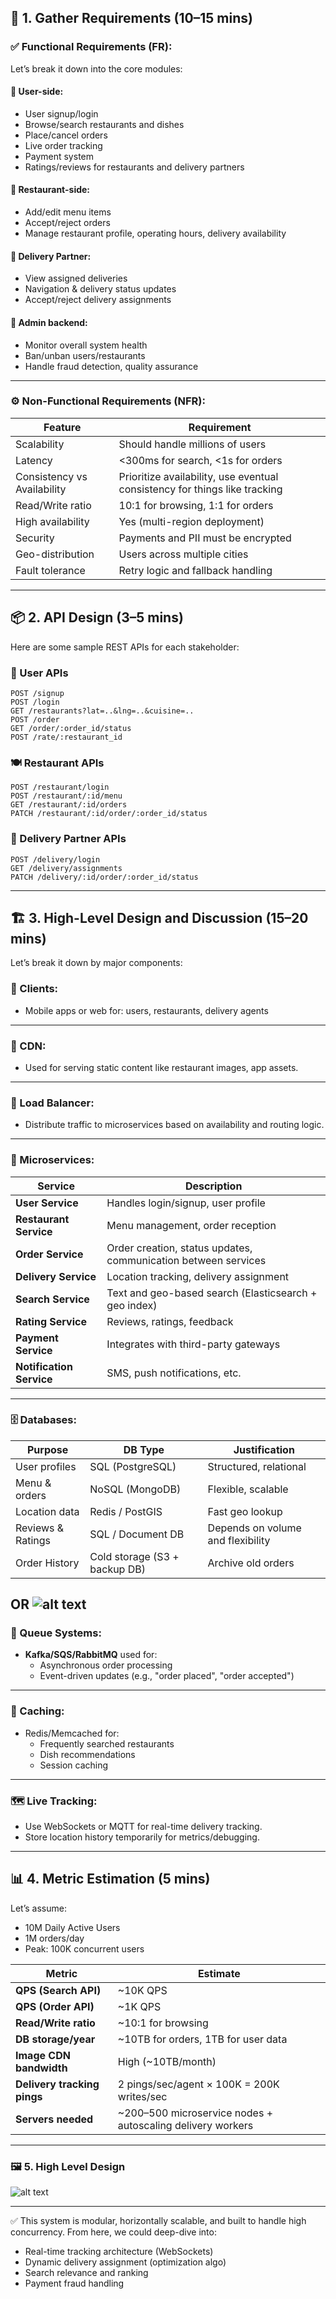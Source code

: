 ## 🧩 1. Gather Requirements (10–15 mins)

### ✅ Functional Requirements (FR):
Let’s break it down into the core modules:

#### 📱 User-side:
- User signup/login
- Browse/search restaurants and dishes
- Place/cancel orders
- Live order tracking
- Payment system
- Ratings/reviews for restaurants and delivery partners

#### 🍔 Restaurant-side:
- Add/edit menu items
- Accept/reject orders
- Manage restaurant profile, operating hours, delivery availability

#### 🛵 Delivery Partner:
- View assigned deliveries
- Navigation & delivery status updates
- Accept/reject delivery assignments

#### 🧠 Admin backend:
- Monitor overall system health
- Ban/unban users/restaurants
- Handle fraud detection, quality assurance

---

### ⚙️ Non-Functional Requirements (NFR):

| Feature                        | Requirement                          |
|-------------------------------|--------------------------------------|
| Scalability                   | Should handle millions of users     |
| Latency                       | <300ms for search, <1s for orders   |
| Consistency vs Availability   | Prioritize availability, use eventual consistency for things like tracking |
| Read/Write ratio              | 10:1 for browsing, 1:1 for orders   |
| High availability             | Yes (multi-region deployment)       |
| Security                      | Payments and PII must be encrypted  |
| Geo-distribution              | Users across multiple cities        |
| Fault tolerance               | Retry logic and fallback handling   |

---

## 📦 2. API Design (3–5 mins)

Here are some sample REST APIs for each stakeholder:

### 👤 User APIs
```http
POST /signup
POST /login
GET /restaurants?lat=..&lng=..&cuisine=..
POST /order
GET /order/:order_id/status
POST /rate/:restaurant_id
```

### 🍽️ Restaurant APIs
```http
POST /restaurant/login
POST /restaurant/:id/menu
GET /restaurant/:id/orders
PATCH /restaurant/:id/order/:order_id/status
```

### 🛵 Delivery Partner APIs
```http
POST /delivery/login
GET /delivery/assignments
PATCH /delivery/:id/order/:order_id/status
```

---

## 🏗️ 3. High-Level Design and Discussion (15–20 mins)

Let’s break it down by major components:

### 🎨 Clients:
- Mobile apps or web for: users, restaurants, delivery agents

---

### 🧊 CDN:
- Used for serving static content like restaurant images, app assets.

---

### 🧮 Load Balancer:
- Distribute traffic to microservices based on availability and routing logic.

---

### 🧰 Microservices:
| Service             | Description |
|---------------------|-------------|
| **User Service**    | Handles login/signup, user profile |
| **Restaurant Service** | Menu management, order reception |
| **Order Service**   | Order creation, status updates, communication between services |
| **Delivery Service** | Location tracking, delivery assignment |
| **Search Service**  | Text and geo-based search (Elasticsearch + geo index) |
| **Rating Service**  | Reviews, ratings, feedback |
| **Payment Service** | Integrates with third-party gateways |
| **Notification Service** | SMS, push notifications, etc. |

---

### 🗄️ Databases:
| Purpose           | DB Type | Justification |
|-------------------|---------|----------------|
| User profiles     | SQL (PostgreSQL) | Structured, relational |
| Menu & orders     | NoSQL (MongoDB) | Flexible, scalable |
| Location data     | Redis / PostGIS | Fast geo lookup |
| Reviews & Ratings | SQL / Document DB | Depends on volume and flexibility |
| Order History     | Cold storage (S3 + backup DB) | Archive old orders |


OR 
![alt text](image.png)
---

### 🚦 Queue Systems:
- **Kafka/SQS/RabbitMQ** used for:
  - Asynchronous order processing
  - Event-driven updates (e.g., "order placed", "order accepted")

---

### 🧠 Caching:
- Redis/Memcached for:
  - Frequently searched restaurants
  - Dish recommendations
  - Session caching

---

### 🗺️ Live Tracking:
- Use WebSockets or MQTT for real-time delivery tracking.
- Store location history temporarily for metrics/debugging.

---

## 📊 4. Metric Estimation (5 mins)

Let’s assume:
- 10M Daily Active Users
- 1M orders/day
- Peak: 100K concurrent users

| Metric             | Estimate |
|--------------------|----------|
| **QPS (Search API)**     | ~10K QPS |
| **QPS (Order API)**      | ~1K QPS |
| **Read/Write ratio**     | ~10:1 for browsing |
| **DB storage/year**      | ~10TB for orders, 1TB for user data |
| **Image CDN bandwidth**  | High (~10TB/month) |
| **Delivery tracking pings** | 2 pings/sec/agent × 100K = 200K writes/sec |
| **Servers needed**       | ~200–500 microservice nodes + autoscaling delivery workers |

---


### 🖼️ 5. High Level Design
![alt text](image-1.png)

---

✅ This system is modular, horizontally scalable, and built to handle high concurrency. From here, we could deep-dive into:
- Real-time tracking architecture (WebSockets)
- Dynamic delivery assignment (optimization algo)
- Search relevance and ranking
- Payment fraud handling